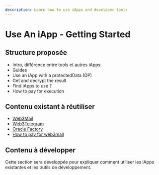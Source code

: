 ```yaml
---
description: Learn how to use iApps and developer tools
---
```


# Use An iApp - Getting Started

## Structure proposée

- Intro, différence entre tools et autres iApps
- Guides
- Use an iApp with a protectedData (DP)
- Get and decrypt the result
- Find iApps to use ?
- How to pay for execution

## Contenu existant à réutiliser

- [Web3Mail](../tools/web3mail.md)
- [Web3Telegram](../tools/web3telegram.md)
- [Oracle Factory](../tools/oracle-factory.md)
- [How to pay for web3mail](../overview/how-to-pay-for-web3mail.md)

## Contenu à développer

Cette section sera développée pour expliquer comment utiliser les iApps existantes et les outils de développement. 